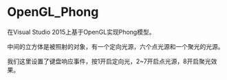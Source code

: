 # OpenGL_Phong
 在Visual Studio 2015上基于OpenGL实现Phong模型。
 
 中间的立方体是被照射的对象，有一个定向光源，六个点光源和一个聚光的光源。
 
 我们这里设置了键盘响应事件，按1开启定向光，2~7开启点光源，8开启聚光效果。
